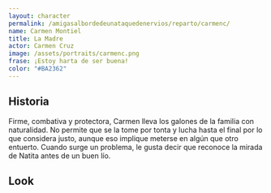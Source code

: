 ```yaml
---
layout: character
permalink: /amigasalbordedeunataquedenervios/reparto/carmenc/
name: Carmen Montiel
title: La Madre
actor: Carmen Cruz
image: /assets/portraits/carmenc.png
frase: ¡Estoy harta de ser buena!
color: "#BA2362"
---
```


## Historia

Firme, combativa y protectora, Carmen lleva los galones de la familia con naturalidad. No permite que se la tome por tonta y lucha hasta el final por lo que considera justo, aunque eso implique meterse en algún que otro entuerto. Cuando surge un problema, le gusta decir que reconoce la mirada de Natita antes de un buen lío.

## Look

